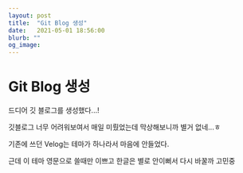 ```yaml
---
layout: post
title:  "Git Blog 생성"
date:   2021-05-01 18:56:00
blurb: ""
og_image:
---
```


# Git Blog 생성

드디어 깃 블로그를 생성했다...!

깃블로그 너무 어려워보여서 매일 미뤘었는데 막상해보니까 별거 없네...ㅎ

기존에 쓰던 Velog는 테마가 하나라서 마음에 안들었다.

근데 이 테마 영문으로 쓸때만 이쁘고 한글은 별로 안이뻐서 다시 바꿀까 고민중

[^1]: This is a note!